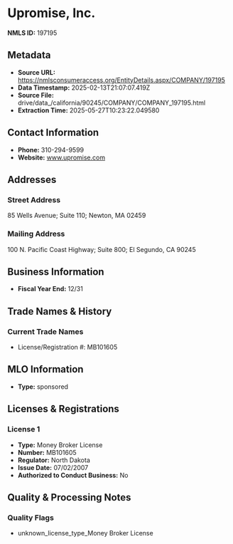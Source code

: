 # Upromise, Inc.

**NMLS ID:** 197195

## Metadata
- **Source URL:** https://nmlsconsumeraccess.org/EntityDetails.aspx/COMPANY/197195
- **Data Timestamp:** 2025-02-13T21:07:07.419Z
- **Source File:** drive/data_/california/90245/COMPANY/COMPANY_197195.html
- **Extraction Time:** 2025-05-27T10:23:22.049580

## Contact Information
- **Phone:** 310-294-9599
- **Website:** www.upromise.com

## Addresses
### Street Address
85 Wells Avenue; Suite 110; Newton, MA 02459

### Mailing Address
100 N. Pacific Coast Highway; Suite 800; El Segundo, CA 90245

## Business Information
- **Fiscal Year End:** 12/31

## Trade Names & History
### Current Trade Names
- License/Registration #: MB101605

## MLO Information
- **Type:** sponsored

## Licenses & Registrations

### License 1
- **Type:** Money Broker License
- **Number:** MB101605
- **Regulator:** North Dakota
- **Issue Date:** 07/02/2007
- **Authorized to Conduct Business:** No

## Quality & Processing Notes
### Quality Flags
- unknown_license_type_Money Broker License
